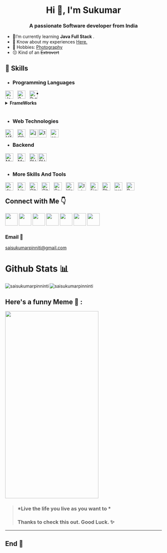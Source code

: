 <h1 align="center">Hi 👋, I'm Sukumar</h1>
<h3 align="center">A passionate Software developer from India</h3>

-  🌱I’m currently learning **Java Full Stack** .
-  📄 Know about my experiences [Here.](https://saisukumarpinninti.github.io/resume/)
-  🚀 Hobbies: [Photography](https://instagram.com/unspoken_shutter)
-  😗 Kind of an ~~Extrovert~~

## 💼 Skills

- ### Programming Languages
<img align="left" alt="Java" width="26px" src="https://cdn.jsdelivr.net/gh/devicons/devicon/icons/java/java-original.svg" style="padding-right:10px;"/>
<img align="left" alt="C" width="26px" src="https://cdn.jsdelivr.net/gh/devicons/devicon/icons/c/c-original.svg" style="padding-right:10px;" />
<img align="left" alt="Python" width="26px" src="https://cdn.jsdelivr.net/gh/devicons/devicon/icons/python/python-original-wordmark.svg" style="padding-right:10px;" />

-
<details> 
<summary><b>FrameWorks</b></summary>
<img align="left" alt="Spring-Core" width="40px" src="https://javabycode.com/wp-content/uploads/2017/02/Spring_Core_component_scan.png" style="padding-right:10px;"/>

<img align="left" alt="SpringMVC" width="30px" src="https://camo.githubusercontent.com/9c8eef80636ac8a6f3846c326175ff2508a8ec7f907f9a8e11b8e7c7258e8cac/68747470733a2f2f737461636b6a6176612e636f6d2f77702d636f6e74656e742f75706c6f6164732f323031372f31322f737072696e672d6d76632d6c6f676f2e706e67" style="padding-right:10px;"/>
<img align="left" alt="SpringSecurity" width="30px" src="https://camo.githubusercontent.com/3aaf65a3c998080c5879e8f88b5e4131106514e9fb1a1eae66bbda60e19ad843/68747470733a2f2f692e6d6f72696f682e636f6d2f3230303632382f65336431376335662e6a7067" style="padding-right:10px;"/>
<img align="left" alt="SpringBootRest" width="60px" src="https://blogs.tensult.com/wp-content/uploads/2019/11/Spring-boot-rest-api-1536x597.png" style="padding-right:10px;"/>
<img align="left" alt="SpringCloud" width="30px" src="https://www.pinclipart.com/picdir/big/336-3363961_spring-boot-cloud-microservices-clipart.png" style="padding-right:10px;"/>
</details>

<br>

- ### Web Technologies
<img align="left" alt="HTML5" width="26px" src="https://cdn.jsdelivr.net/gh/devicons/devicon/icons/html5/html5-original.svg" style="padding-right:10px;" />
<img align="left" alt="CSS3" width="26px" src="https://cdn.jsdelivr.net/gh/devicons/devicon/icons/css3/css3-original.svg" style="padding-right:10px;" />
<img align="left" alt="js" width="26px" src="https://cdn.jsdelivr.net/gh/devicons/devicon/icons//javascript/javascript-original.svg" >
<img align="left" alt="typescript" width="26px" src="https://cdn.jsdelivr.net/gh/devicons/devicon/icons/typescript/typescript-original.svg" style="padding-right:10px;" />
<img align="left" alt="angular" width="26px" src="https://angular.io/assets/images/logos/angular/angular.png" style="padding-right:10px;" / >
</br>

- ### Backend
<img align="left" alt="MySQL" width="26px" src="https://cdn.jsdelivr.net/gh/devicons/devicon/icons/mysql/mysql-original.svg" style="padding-right:10px;"/>
<img align="left" alt="MongoDb" width="26px" src="https://cdn.jsdelivr.net/gh/devicons/devicon/icons/mongodb/mongodb-plain-wordmark.svg" style="padding-right:10px;"/>
<img align="left" alt="PHP" width="26px" src="https://cdn.jsdelivr.net/gh/devicons/devicon/icons/php/php-original.svg" />
<img align="left" alt="PHP" width="26px" src="https://www.vectorlogo.zone/logos/apache_hadoop/apache_hadoop-icon.svg" />
<br/>
<br/>


- ### More Skills And Tools 
<img align="left" alt="docker" width="26px" src="https://cdn.jsdelivr.net/gh/devicons/devicon/icons/docker/docker-original.svg" style="padding-right:10px;" />
<img align="left" alt="Linux" width="26px" src="https://cdn.jsdelivr.net/gh/devicons/devicon/icons/linux/linux-original.svg" style="padding-right:10px;">
<img align="left" alt="Git" width="26px" src="https://cdn.jsdelivr.net/gh/devicons/devicon/icons/git/git-original.svg" style="padding-right:10px;" />
<img align="left" alt="Github" width="26px" src="https://cdn.jsdelivr.net/gh/devicons/devicon/icons/github/github-original.svg" style="padding-right:10px;" />
<img align="left" alt="Canava" width="26px" src="https://cdn.jsdelivr.net/gh/devicons/devicon/icons/canva/canva-original.svg" style="padding-right:10px;" />
<img align="left" alt="Visual Studio Code" width="26px" src="https://cdn.jsdelivr.net/gh/devicons/devicon/icons/vscode/vscode-original.svg" style="padding-right:10px;">
<img align="left" alt="Intellij Idea" width="26px" src="https://cdn.jsdelivr.net/gh/devicons/devicon/icons/intellij/intellij-original.svg" style="padding-right:10px;" />
<img align="left" alt="Figma" width="26px" src="https://www.vectorlogo.zone/logos/figma/figma-icon.svg" style="padding-right:10px;" />
<img align="left" alt="PhotoShop" width="26px" src="https://cdn.jsdelivr.net/gh/devicons/devicon/icons/photoshop/photoshop-line.svg" style="padding-right:10px;" />
<img align="left" alt="premierepro" width="26px" src="https://cdn.jsdelivr.net/gh/devicons/devicon/icons/premierepro/premierepro-original.svg" style="padding-right:10px;" />
<img align="left" alt="R" width="26px" src="https://cdn.jsdelivr.net/gh/devicons/devicon/icons/rstudio/rstudio-plain.svg" style="padding-right:10px;" />
<br />
</details>


## Connect with Me 👇
[<img src="https://img.icons8.com/color/48/000000/twitter.png" height="40" width="40"  />](https://twitter.com/vrsmps)
[<img src="https://img.icons8.com/fluency/48/000000/linkedin.png" height="40" width="40"  />](https://www.linkedin.com/in/pinninti-sai-sukumar/)
[<img src="https://img.icons8.com/color/48/000000/github.png" height="40" width="40"  />](https://saisukumarpinninti.github.io/resume/)
[<img src="https://img.icons8.com/color/48/000000/instagram-new--v2.png" height="40" width="40"  />](https://instagram.com/unspoken_shutter)
[<img src="https://img.icons8.com/color/48/000000/youtube-play.png" height="40" width="40"  />](https://www.youtube.com/c/unspoken_shutter)
[<img src="https://hrcdn.net/community-frontend/assets/brand/logo-new-white-green-a5cb16e0ae.svg" height="40" width="40"  />](https://www.hackerrank.com/pinninti_sai)
[<img src="https://media.geeksforgeeks.org/wp-content/cdn-uploads/20210420155809/gfg-new-logo.png" height="40" width="40"  />](https://auth.geeksforgeeks.org/user/pinnintisai)
### Email 📧
saisukumarpinniti@gmail.com

# Github Stats 📊
<p><img align="left" src="https://github-readme-stats.vercel.app/api/top-langs?username=saisukumarpinninti&show_icons=true&locale=en&layout=compact" alt="saisukumarpinninti" /></p>

<p><img align="center" src="https://github-readme-streak-stats.herokuapp.com/?user=saisukumarpinninti&" alt="saisukumarpinninti" /></p>

## Here's a funny Meme 🤣 :
<img src="https://programmerhumor.io/wp-content/webp-express/webp-images/doc-root/wp-content/uploads/2022/02/programmerhumor-io-javascript-memes-python-memes-16feac2cf74c334-608x1091.jpg" width="300px" height = 600px />


> ### *Live the life you live as you want to *
> ### Thanks to check this out. Good Luck. ✨
---
## End 🙂
